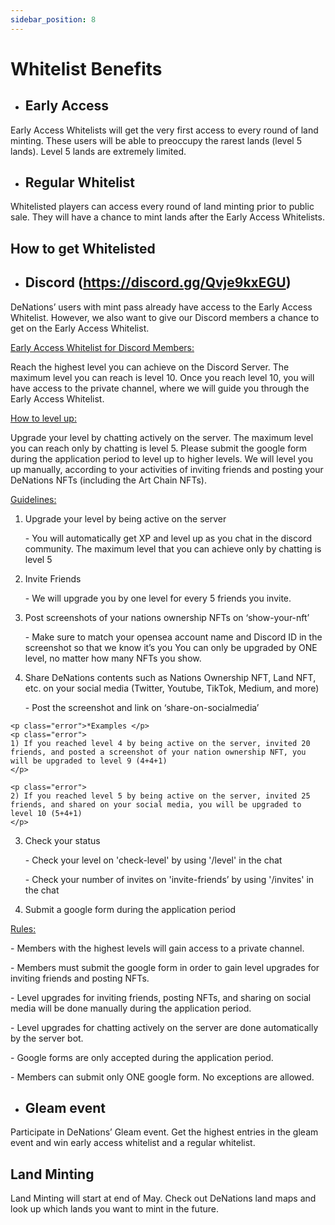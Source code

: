```yaml
---
sidebar_position: 8
---
```


# Whitelist Benefits

- ## Early Access

Early Access Whitelists will get the very first access to every round of land minting. These users will be able to preoccupy the rarest lands (level 5 lands). Level 5 lands are extremely limited. 

- ## Regular Whitelist
 
Whitelisted players can access every round of land minting prior to public sale. They will have a chance to mint lands after the Early Access Whitelists.

## How to get Whitelisted

- ## Discord (https://discord.gg/Qvje9kxEGU)
  
DeNations’ users with mint pass already have access to the Early Access Whitelist. However, we also want to give our Discord members a chance to get on the Early Access Whitelist.

<u>Early Access Whitelist for Discord Members:</u>

Reach the highest level you can achieve on the Discord Server. The maximum level you can reach is level 10. Once you reach level 10, you will have access to the private channel, where we will guide you through the Early Access Whitelist. 

<u>How to level up:</u>

Upgrade your level by chatting actively on the server. The maximum level you can reach only by chatting is level 5. Please submit the google form during the application period to level up to higher levels. We will level you up manually, according to your activities of inviting friends and posting your DeNations NFTs (including the Art Chain NFTs).

<u>Guidelines:</u>

1. Upgrade your level by being active on the server
   
   \- You will automatically get XP and level up as you chat in the discord community.
The maximum level that you can achieve only by chatting is level 5

2. Invite Friends
   
   \- We will upgrade you by one level for every 5 friends you invite.

3. Post screenshots of your nations ownership NFTs on ‘show-your-nft’

   \- Make sure to match your opensea account name and Discord ID in the screenshot so that we know it’s you
You can only be upgraded by ONE level, no matter how many NFTs you show.

4. Share DeNations contents such as Nations Ownership NFT, Land NFT, etc. on your social media (Twitter, Youtube, TikTok, Medium, and more) 

   \- Post the screenshot and link on ‘share-on-socialmedia’

```mdx-code-block
<p class="error">*Examples </p>
<p class="error"> 
1) If you reached level 4 by being active on the server, invited 20 friends, and posted a screenshot of your nation ownership NFT, you will be upgraded to level 9 (4+4+1)
</p>

<p class="error">
2) If you reached level 5 by being active on the server, invited 25 friends, and shared on your social media, you will be upgraded to level 10 (5+4+1)
</p>
```

3. Check your status
   
   \- Check your level on 'check-level' by using '/level' in the chat

   \- Check your number of invites on 'invite-friends’ by using '/invites' in the chat
   
4. Submit a google form during the application period

<u>Rules:</u>

   \- Members with the highest levels will gain access to a private channel.

   \- Members must submit the google form in order to gain level upgrades for inviting friends and posting NFTs.

   \- Level upgrades for inviting friends, posting NFTs, and sharing on social media will be done manually during the application period. 

   \- Level upgrades for chatting actively on the server are done automatically by the server bot.

   \- Google forms are only accepted during the application period.

   \- Members can submit only ONE google form. No exceptions are allowed.


- ## Gleam event
  
Participate in DeNations’ Gleam event. Get the highest entries in the gleam event and win early access whitelist and a regular whitelist.

## Land Minting
Land Minting will start at end of May. Check out DeNations land maps and look up which lands you want to mint in the future. 

